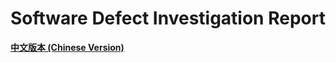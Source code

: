# Software Defect Investigation Report

[**中文版本 (Chinese Version)**](https://github.com/Lingggao/SDIR2/blob/master/README_CN.md#%E8%BD%AF-%E4%BB%B6-%E7%BC%BA-%E9%99%B7-%E8%B0%83-%E6%9F%A5-%E6%8A%A5-%E5%91%8A)